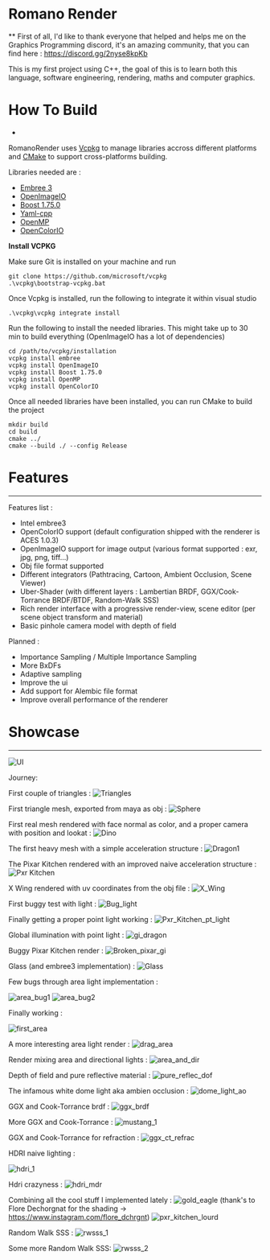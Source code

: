# Romano Render
**
First of all, I'd like to thank everyone that helped and helps me on the Graphics Programming discord, it's an amazing community, that you can find here : https://discord.gg/2nyse8kpKb

This is my first project using C++, the goal of this is to learn both this language, software engineering, rendering, maths and computer graphics.


# How To Build
*
RomanoRender uses [Vcpkg](https://github.com/microsoft/vcpkg) to manage libraries accross different platforms and [CMake](https://cmake.org/) to support cross-platforms building. 

Libraries needed are :
- [Embree 3](https://github.com/embree/embree)
- [OpenImageIO](https://github.com/OpenImageIO/oiio)
- [Boost 1.75.0](https://www.boost.org/)
- [Yaml-cpp](https://github.com/jbeder/yaml-cpp)
- [OpenMP](https://www.openmp.org/)
- [OpenColorIO](https://opencolorio.org/)

**Install VCPKG**

Make sure Git is installed on your machine and run 
```shell
git clone https://github.com/microsoft/vcpkg
.\vcpkg\bootstrap-vcpkg.bat
```

Once Vcpkg is installed, run the following to integrate it within visual studio
```
.\vcpkg\vcpkg integrate install
```


Run the following to install the needed libraries. This might take up to 30 min to build everything (OpenImageIO has a lot of dependencies)
```
cd /path/to/vcpkg/installation
vcpkg install embree
vcpkg install OpenImageIO
vcpkg install Boost 1.75.0
vcpkg install OpenMP
vcpkg install OpenColorIO
```


Once all needed libraries have been installed, you can run CMake to build the project
```
mkdir build
cd build
cmake ../
cmake --build ./ --config Release
```


# Features
***
Features list :
- Intel embree3 
- OpenColorIO support (default configuration shipped with the renderer is ACES 1.0.3)
- OpenImageIO support for image output (various format supported : exr, jpg, png, tiff...)
- Obj file format supported
- Different integrators (Pathtracing, Cartoon, Ambient Occlusion, Scene Viewer)
- Uber-Shader (with different layers : Lambertian BRDF, GGX/Cook-Torrance BRDF/BTDF, Random-Walk SSS)
- Rich render interface with a progressive render-view, scene editor (per scene object transform and material)
- Basic pinhole camera model with depth of field

Planned :
- Importance Sampling / Multiple Importance Sampling
- More BxDFs
- Adaptive sampling
- Improve the ui
- Add support for Alembic file format
- Improve overall performance of the renderer


# Showcase
***
![UI](https://cdn.discordapp.com/attachments/714940749707214890/826372472748244992/unknown.png)


Journey:

First couple of triangles :
![Triangles](https://i.imgur.com/oIFx2VO.png)

First triangle mesh, exported from maya as obj :
![Sphere](https://i.imgur.com/C45rhSy.png)

First real mesh rendered with face normal as color, and a proper camera with position and lookat :
![Dino](https://i.imgur.com/yGJ5Vjh.png)

The first heavy mesh with a simple acceleration structure :
![Dragon1](https://i.imgur.com/1bffUnK.png)

The Pixar Kitchen rendered with an improved naive acceleration structure :
![Pxr Kitchen](https://imgur.com/fOvsSbw.png)

X Wing rendered with uv coordinates from the obj file :
![X_Wing](https://i.imgur.com/fBT3uXg.png)

First buggy test with light :
![Bug_light](https://i.imgur.com/ifPXk7a.png)

Finally getting a proper point light working :
![Pxr_Kitchen_pt_light](https://i.imgur.com/1NkyIHt.png)

Global illumination with point light :
![gi_dragon](https://imgur.com/BwdKWjW.png)

Buggy Pixar Kitchen render :
![Broken_pixar_gi](https://imgur.com/LrhkbOw.png)

Glass (and embree3 implementation) :
![Glass](https://imgur.com/qHnt7dH.png)

Few bugs through area light implementation :

![area_bug1](https://imgur.com/1GqX4Io.png)
![area_bug2](https://imgur.com/14AtQtl.png)

Finally working :

![first_area](https://imgur.com/C7Lpk8W.png)

A more interesting area light render :
![drag_area](https://imgur.com/fJC7Yzh.png)

Render mixing area and directional lights :
![area_and_dir](https://imgur.com/DAkX5yc.png)

Depth of field and pure reflective material :
![pure_reflec_dof](https://imgur.com/tvGHbuO.png)

The infamous white dome light aka ambien occlusion :
![dome_light_ao](https://imgur.com/6WSffH0.png)

GGX and Cook-Torrance brdf :
![ggx_brdf](https://imgur.com/j3RtwnK.png)

More GGX and Cook-Torrance :
![mustang_1](https://imgur.com/ptyFUyF.png)

GGX and Cook-Torrance for refraction :
![ggx_ct_refrac](https://imgur.com/xQalk0q.png)

HDRI naive lighting :

![hdri_1](https://imgur.com/lDZkYxh.png)

Hdri crazyness :
![hdri_mdr](https://imgur.com/628KbyT.png)

Combining all the cool stuff I implemented lately :
![gold_eagle](https://imgur.com/GjSkEqd.png)
(thank's to Flore Dechorgnat for the shading -> https://www.instagram.com/flore_dchrgnt)
![pxr_kitchen_lourd](https://cdn.discordapp.com/attachments/776720237218889738/791246572192923648/kitchen.jpg)

Random Walk SSS :
![rwsss_1](https://cdn.discordapp.com/attachments/776720237218889738/793155438119616553/sss_test5.jpg)

Some more Random Walk SSS:
![rwsss_2](https://cdn.discordapp.com/attachments/776720237218889738/792855883797364736/sss_test3.jpg)
